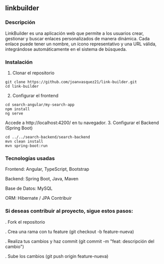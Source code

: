 ## linkbuilder
### Descripción
LinkBuilder es una aplicación web que permite a los usuarios crear, gestionar y buscar enlaces personalizados de manera dinámica. Cada enlace puede tener un nombre, un ícono representativo y una URL válida, integrándose automáticamente en el sistema de búsqueda.
### Instalación
1. Clonar el repositorio
```
git clone https://github.com/joanvasquez21/link-builder.git
cd link-builder
```
2. Configurar el frontend
```
cd search-angular/my-search-app
npm install
ng serve
```
Accede a http://localhost:4200/ en tu navegador.
3. Configurar el Backend (Spring Boot)
```
cd ../../search-backend/search-backend
mvn clean install
mvn spring-boot:run
```
### Tecnologías usadas

Frontend: Angular, TypeScript, Bootstrap

Backend: Spring Boot, Java, Maven

Base de Datos: MySQL

ORM: Hibernate / JPA
Contribuir

### Si deseas contribuir al proyecto, sigue estos pasos:

. Fork el repositorio

. Crea una rama con tu feature (git checkout -b feature-nueva)

. Realiza tus cambios y haz commit (git commit -m "feat: descripción del cambio")

. Sube los cambios (git push origin feature-nueva)
